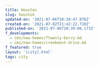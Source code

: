 ```yaml
---
title: Houston
slug: houston
updated-on: '2021-07-06T20:38:47.076Z'
created-on: '2021-07-02T21:42:22.710Z'
published-on: '2021-07-06T20:39:06.173Z'
f_developments:
  - cms/new-homes/7twenty-berry.md
  - cms/new-homes/creekmont-drive.md
f_featured: true
layout: '[city].html'
tags: city
---
```



